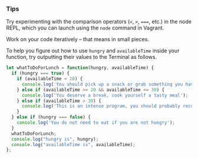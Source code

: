 ### Tips

Try experimenting with the comparison operators (`<`, `>`, `===`, etc.) in the node REPL, which you can launch using the `node` command in Vagrant.

Work on your code iteratively – that means in small pieces. 

To help you figure out how to use `hungry` and `availableTime` inside your function, try outputting their values to the Terminal as follows.

```javascript
let whatToDoForLunch = function(hungry, availableTime) {
  if (hungry === true) {
    if (availableTime < 20) {
      console.log('You should pick up a snack or grab something you have ready at home');
    } else if (availableTime >= 20 && availableTime <= 30) {
      console.log('You deserve a break, cook yourself a tasty meal');
    } else if (availableTime > 30) {
      console.log('This is an intense program, you should probably reconsider');
    }
  } else if (hungry === false) {
    console.log('You do not need to eat if you are not hungry');
  }
  whatToDoForLunch;
  console.log("hungry is", hungry);
  console.log("availableTime is", availableTime);
};
```
